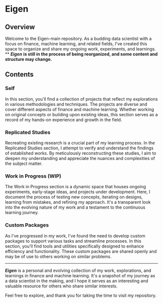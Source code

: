 # Eigen
## Overview
Welcome to the Eigen-main repository. As a budding data scientist with a focus on finance, machine learning, and related fields, I've created this space to organize and share my ongoing work, experiments, and learnings. **
***Eigen*** **is still in the process of being reorganized, and some content and structure may change.**

## Contents
### Self
In this section, you'll find a collection of projects that reflect my explorations in various methodologies and techniques. The projects are diverse and cover different aspects of finance and machine learning. Whether working on original concepts or building upon existing ideas, this section serves as a record of my hands-on experience and growth in the field.

### Replicated Studies
Recreating existing research is a crucial part of my learning process. In the Replicated Studies section, I attempt to verify and understand the findings of established works. By meticulously reconstructing these studies, I aim to deepen my understanding and appreciate the nuances and complexities of the subject matter.

### Work in Progress (WIP)
The Work in Progress section is a dynamic space that houses ongoing experiments, early-stage ideas, and projects under development. Here, I document the process of testing new concepts, iterating on designs, learning from mistakes, and refining my approach. It's a transparent look into the evolving nature of my work and a testament to the continuous learning journey.

### Custom Packages
As I've progressed in my work, I've found the need to develop custom packages to support various tasks and streamline processes. In this section, you'll find tools and utilities specifically designed to enhance efficiency and functionality. These custom packages are shared openly and may be of use to others working on similar problems.

---

***Eigen*** is a personal and evolving collection of my work, explorations, and learnings in finance and machine learning. It's a snapshot of my journey as a data scientist in the making, and I hope it serves as an interesting and valuable resource for others who share similar interests.

Feel free to explore, and thank you for taking the time to visit my repository.
